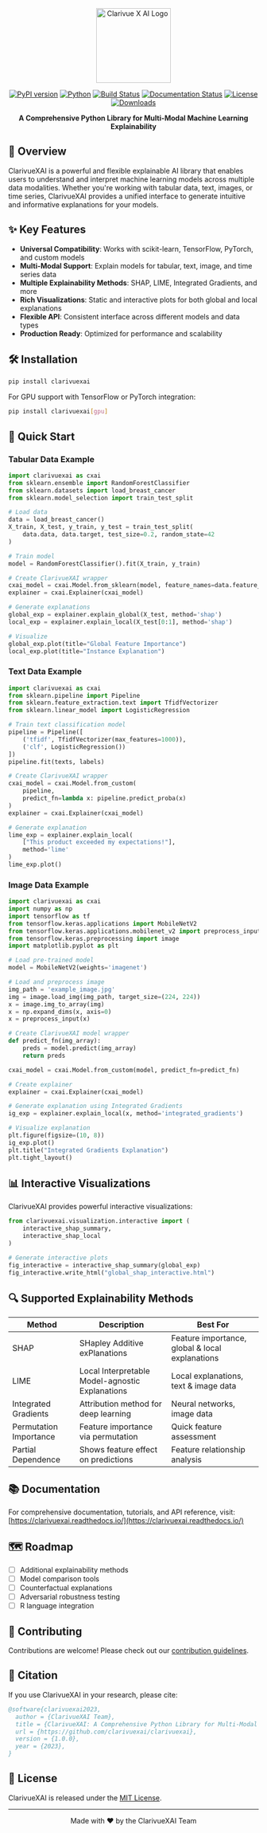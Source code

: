 

<div align="center">

<img src="https://github.com/user-attachments/assets/391a5958-7c62-47e4-b513-11216389e0d7" alt="Clarivue X AI Logo" width="150"/>

<br/>

[![PyPI version](https://img.shields.io/pypi/v/clarivuexai.svg)](https://pypi.org/project/clarivuexai/)
[![Python](https://img.shields.io/pypi/pyversions/clarivuexai)](https://pypi.org/project/clarivuexai/)
[![Build Status](https://img.shields.io/github/workflow/status/clarivuexai/clarivuexai/CI)](https://github.com/clarivuexai/clarivuexai/actions)
[![Documentation Status](https://img.shields.io/readthedocs/clarivuexai)](https://clarivuexai.readthedocs.io/)
[![License](https://img.shields.io/github/license/clarivuexai/clarivuexai)](https://github.com/clarivuexai/LICENSE)
[![Downloads](https://img.shields.io/pypi/dm/clarivuexai)](https://pypi.org/project/clarivuexai/)

**A Comprehensive Python Library for Multi-Modal Machine Learning Explainability**

</div>


## 📖 Overview

ClarivueXAI is a powerful and flexible explainable AI library that enables users to understand and interpret machine learning models across multiple data modalities. Whether you're working with tabular data, text, images, or time series, ClarivueXAI provides a unified interface to generate intuitive and informative explanations for your models.

## ✨ Key Features

- **Universal Compatibility**: Works with scikit-learn, TensorFlow, PyTorch, and custom models
- **Multi-Modal Support**: Explain models for tabular, text, image, and time series data
- **Multiple Explainability Methods**: SHAP, LIME, Integrated Gradients, and more
- **Rich Visualizations**: Static and interactive plots for both global and local explanations
- **Flexible API**: Consistent interface across different models and data types
- **Production Ready**: Optimized for performance and scalability

## 🛠️ Installation

```bash
pip install clarivuexai
```

For GPU support with TensorFlow or PyTorch integration:

```bash
pip install clarivuexai[gpu]
```

## 🚀 Quick Start

### Tabular Data Example

```python
import clarivuexai as cxai
from sklearn.ensemble import RandomForestClassifier
from sklearn.datasets import load_breast_cancer
from sklearn.model_selection import train_test_split

# Load data
data = load_breast_cancer()
X_train, X_test, y_train, y_test = train_test_split(
    data.data, data.target, test_size=0.2, random_state=42
)

# Train model
model = RandomForestClassifier().fit(X_train, y_train)

# Create ClarivueXAI wrapper
cxai_model = cxai.Model.from_sklearn(model, feature_names=data.feature_names)
explainer = cxai.Explainer(cxai_model)

# Generate explanations
global_exp = explainer.explain_global(X_test, method='shap')
local_exp = explainer.explain_local(X_test[0:1], method='shap')

# Visualize
global_exp.plot(title="Global Feature Importance")
local_exp.plot(title="Instance Explanation")
```

### Text Data Example

```python
import clarivuexai as cxai
from sklearn.pipeline import Pipeline
from sklearn.feature_extraction.text import TfidfVectorizer
from sklearn.linear_model import LogisticRegression

# Train text classification model
pipeline = Pipeline([
    ('tfidf', TfidfVectorizer(max_features=1000)),
    ('clf', LogisticRegression())
])
pipeline.fit(texts, labels)

# Create ClarivueXAI wrapper
cxai_model = cxai.Model.from_custom(
    pipeline, 
    predict_fn=lambda x: pipeline.predict_proba(x)
)
explainer = cxai.Explainer(cxai_model)

# Generate explanation
lime_exp = explainer.explain_local(
    ["This product exceeded my expectations!"], 
    method='lime'
)
lime_exp.plot()
```

### Image Data Example

```python
import clarivuexai as cxai
import numpy as np
import tensorflow as tf
from tensorflow.keras.applications import MobileNetV2
from tensorflow.keras.applications.mobilenet_v2 import preprocess_input
from tensorflow.keras.preprocessing import image
import matplotlib.pyplot as plt

# Load pre-trained model
model = MobileNetV2(weights='imagenet')

# Load and preprocess image
img_path = 'example_image.jpg'
img = image.load_img(img_path, target_size=(224, 224))
x = image.img_to_array(img)
x = np.expand_dims(x, axis=0)
x = preprocess_input(x)

# Create ClarivueXAI model wrapper
def predict_fn(img_array):
    preds = model.predict(img_array)
    return preds

cxai_model = cxai.Model.from_custom(model, predict_fn=predict_fn)

# Create explainer
explainer = cxai.Explainer(cxai_model)

# Generate explanation using Integrated Gradients
ig_exp = explainer.explain_local(x, method='integrated_gradients')

# Visualize explanation
plt.figure(figsize=(10, 8))
ig_exp.plot()
plt.title("Integrated Gradients Explanation")
plt.tight_layout()
```

## 📊 Interactive Visualizations

ClarivueXAI provides powerful interactive visualizations:

```python
from clarivuexai.visualization.interactive import (
    interactive_shap_summary,
    interactive_shap_local
)

# Generate interactive plots
fig_interactive = interactive_shap_summary(global_exp)
fig_interactive.write_html("global_shap_interactive.html")
```

## 🔍 Supported Explainability Methods

| Method | Description | Best For |
|--------|-------------|----------|
| SHAP | SHapley Additive exPlanations | Feature importance, global & local explanations |
| LIME | Local Interpretable Model-agnostic Explanations | Local explanations, text & image data |
| Integrated Gradients | Attribution method for deep learning | Neural networks, image data |
| Permutation Importance | Feature importance via permutation | Quick feature assessment |
| Partial Dependence | Shows feature effect on predictions | Feature relationship analysis |

## 📚 Documentation

For comprehensive documentation, tutorials, and API reference, visit:
[https://clarivuexai.readthedocs.io/](https://clarivuexai.readthedocs.io/)

## 🗺️ Roadmap

- [ ] Additional explainability methods
- [ ] Model comparison tools
- [ ] Counterfactual explanations
- [ ] Adversarial robustness testing
- [ ] R language integration

## 🤝 Contributing

Contributions are welcome! Please check out our [contribution guidelines](CONTRIBUTING.md).

## 📜 Citation

If you use ClarivueXAI in your research, please cite:

```bibtex
@software{clarivuexai2023,
  author = {ClarivueXAI Team},
  title = {ClarivueXAI: A Comprehensive Python Library for Multi-Modal Machine Learning Explainability},
  url = {https://github.com/clarivuexai/clarivuexai},
  version = {1.0.0},
  year = {2023},
}
```

## 📄 License

ClarivueXAI is released under the [MIT License](LICENSE).

---

<div align="center">
Made with ❤️ by the ClarivueXAI Team
</div>
